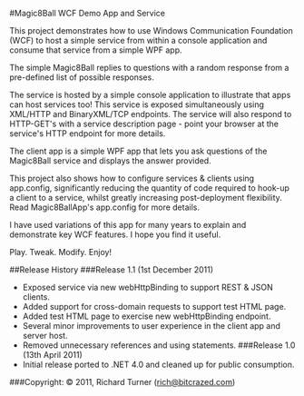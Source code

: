 #Magic8Ball WCF Demo App and Service

This project demonstrates how to use Windows Communication Foundation (WCF) to host a simple service from within a console application and consume that service from a simple WPF app. 

The simple Magic8Ball replies to questions with a random response from a pre-defined list of possible responses.

The service is hosted by a simple console application to illustrate that apps can host services too! This service is exposed simultaneously using XML/HTTP and BinaryXML/TCP endpoints. The service will also respond to HTTP-GET's with a service description page - point your browser at the service's HTTP endpoint for more details.

The client app is a simple WPF app that lets you ask questions of the Magic8Ball service and displays the answer provided.

This project also shows how to configure services & clients using app.config, significantly reducing the quantity of code required to hook-up a client to a service, whilst greatly increasing post-deployment flexibility. Read Magic8BallApp's app.config for more details.

I have used variations of this app for many years to explain and demonstrate key WCF features. I hope you find it useful.

Play. Tweak. Modify. Enjoy!

##Release History
###Release 1.1 (1st December 2011)
- Exposed service via new webHttpBinding to support REST & JSON clients.
- Added support for cross-domain requests to support test HTML page.
- Added test HTML page to exercise new webHttpBinding endpoint.
- Several minor improvements to user experience in the client app and server host.
- Removed unnecessary references and using statements.
###Release 1.0 (13th April 2011)
- Initial release ported to .NET 4.0 and cleaned up for public consumption.

###Copyright:
© 2011, Richard Turner (rich@bitcrazed.com)
